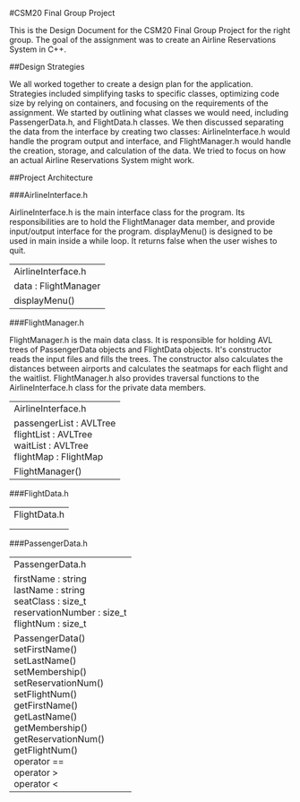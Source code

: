 #CSM20 Final Group Project

This is the Design Document for the CSM20 Final Group Project for the right group. The goal of the assignment was to create an Airline Reservations System in C++. 

##Design Strategies

We all worked together to create a design plan for the application. Strategies included simplifying tasks to specific classes, optimizing code size by relying on containers, and focusing on the requirements of the assignment. We started by outlining what classes we would need, including PassengerData.h, and FlightData.h classes. We then discussed separating the data from the interface by creating two classes: AirlineInterface.h would handle the program output and interface, and FlightManager.h would handle the creation, storage, and calculation of the data. We tried to focus on how an actual Airline Reservations System might work. 

##Project Architecture

###AirlineInterface.h

AirlineInterface.h is the main interface class for the program. Its responsibilities are to hold the FlightManager data member, and provide input/output interface for the program. displayMenu() is designed to be used in main inside a while loop. It returns false when the user wishes to quit. 

<table>
	<tr>
		<td>AirlineInterface.h</td>
	<tr>
		<td>data : FlightManager</td>
	</tr>
	<tr>
		<td>displayMenu()</td>
	</tr>
</table>

###FlightManager.h

FlightManager.h is the main data class. It is responsible for holding AVL trees of PassengerData objects and FlightData objects. It's constructor reads the input files and fills the trees. The constructor also calculates the distances between airports and calculates the seatmaps for each flight and the waitlist. FlightManager.h also provides traversal functions to the AirlineInterface.h class for the private data members.

<table>
	<tr>
		<td>AirlineInterface.h</td>
	<tr>
		<td>passengerList : AVLTree<PassengerData><br>
		flightList : AVLTree<FlightData><br>
		waitList : AVLTree<PassengerData><br>
		flightMap : FlightMap</td>
	</tr>
	<tr>
		<td>FlightManager()<br>
		</td>
	</tr>
</table>

###FlightData.h

<table>
	<tr>
		<td>FlightData.h</td>
	<tr>
		<td></td>
	</tr>
	<tr>
		<td></td>
	</tr>
</table>

###PassengerData.h

<table>
	<tr>
		<td>PassengerData.h</td>
	<tr>
		<td>firstName : string<br>
lastName : string<br>
seatClass : size_t<br>
reservationNumber : size_t<br>
flightNum : size_t</td>
	</tr>
	<tr>
		<td>PassengerData()<br>
setFirstName()<br>
setLastName()<br>
setMembership()<br>
setReservationNum()<br>
setFlightNum()<br>
getFirstName()<br>
getLastName()<br>
getMembership()<br>
getReservationNum()<br>
getFlightNum()<br>
operator ==<br>
operator ><br>
operator <</td>
	</tr>
</table>
